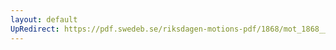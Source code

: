 ```yaml
---
layout: default
UpRedirect: https://pdf.swedeb.se/riksdagen-motions-pdf/1868/mot_1868__ak__00099.pdf
---
```

